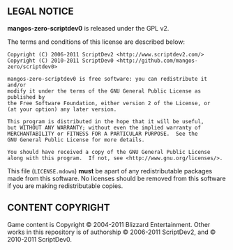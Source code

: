 LEGAL NOTICE
------------

**mangos-zero-scriptdev0** is released under the GPL v2.

The terms and conditions of this license are described below:

	Copyright (C) 2006-2011 ScriptDev2 <http://www.scriptdev2.com/>
	Copyright (C) 2010-2011 ScriptDev0 <http://github.com/mangos-zero/scriptdev0>
    
    mangos-zero-scriptdev0 is free software: you can redistribute it and/or
    modify it under the terms of the GNU General Public License as published by
    the Free Software Foundation, either version 2 of the License, or
    (at your option) any later version.
    
    This program is distributed in the hope that it will be useful,
    but WITHOUT ANY WARRANTY; without even the implied warranty of
    MERCHANTABILITY or FITNESS FOR A PARTICULAR PURPOSE.  See the
    GNU General Public License for more details.
    
    You should have received a copy of the GNU General Public License
    along with this program.  If not, see <http://www.gnu.org/licenses/>.

This file (`LICENSE.mdown`) **must** be apart of any redistributable packages
made from this software.  No licenses should be removed from this software if
you are making redistributable copies.


CONTENT COPYRIGHT
-----------------
Game content is Copyright © 2004-2011 Blizzard Entertainment.  Other works in
this repository is of authorship © 2006-2011 ScriptDev2, and © 2010-2011 ScriptDev0.
